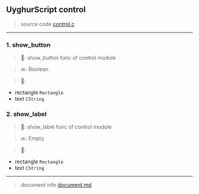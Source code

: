
## UyghurScript control

> source code [control.c](../../uyghur/externals/control.c)
---

### 1. show_button

> 📝:  show_button func of control module

> 🔙: Boolean

> 🛒: 
* rectangle  `Rectangle`
* text  `CString`


### 2. show_label

> 📝:  show_label func of control module

> 🔙: Empty

> 🛒: 
* rectangle  `Rectangle`
* text  `CString`


---
> document info [document.md](../README.md)
